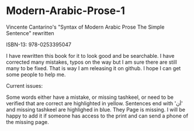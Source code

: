 # Modern-Arabic-Prose-1
Vincente Cantarino's "Syntax of Modern Arabic Prose The Simple Sentence" rewritten

ISBN-13: 978-0253395047

I have rewritten this book for it to look good and be searchable. I have corrected many mistakes, typos on the way but I am sure there are still many to be fixed. That is way I am releasing it on github. I hope I can get some people to help me. 

Current issues:

Some words either have a mistake, or missing tashkeel, or need to be verified that are correct are highlighted in yellow.
Sentences end with 'أن' and missing tashkeel are highlighed in blue. They
Page is missing. I will be happy to add it if someone has access to the print and can send a phone of the missing page.
